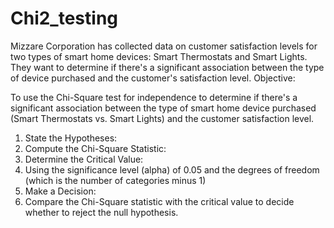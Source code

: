 # Chi2_testing
Mizzare Corporation has collected data on customer satisfaction levels for two types of smart home devices: Smart Thermostats and Smart Lights. They want to determine if there's a significant association between the type of device purchased and the customer's satisfaction level.
Objective:

To use the Chi-Square test for independence to determine if there's a significant association between the type of smart home device purchased (Smart Thermostats vs. Smart Lights) and the customer satisfaction level.



1. State the Hypotheses:
2. Compute the Chi-Square Statistic:
3. Determine the Critical Value:
4. Using the significance level (alpha) of 0.05 and the degrees of freedom (which is the number of categories minus 1)
5. Make a Decision:
6. Compare the Chi-Square statistic with the critical value to decide whether to reject the null hypothesis.

